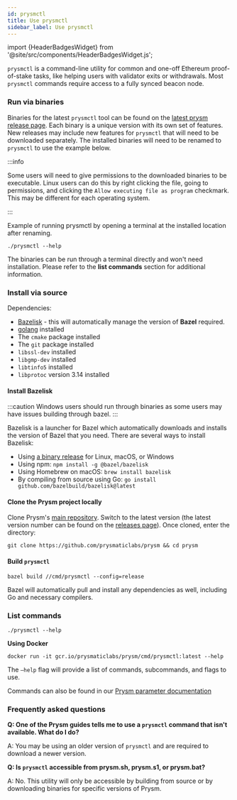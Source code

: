 ```yaml
---
id: prysmctl
title: Use prysmctl
sidebar_label: Use prysmctl
---
```


import {HeaderBadgesWidget} from '@site/src/components/HeaderBadgesWidget.js';

<HeaderBadgesWidget commaDelimitedContributors="James"/>

`prysmctl` is a command-line utility for common and one-off Ethereum proof-of-stake tasks, like helping users with validator exits or withdrawals. Most `prysmctl` commands require access to a fully synced beacon node.


### Run via binaries

Binaries for the latest `prysmctl` tool can be found on the [latest prysm release page](https://github.com/prysmaticlabs/prysm/releases). Each binary is a unique version with its own set of features. New releases may include new features for `prysmctl` that will need to be downloaded separately. The installed binaries will need to be renamed to `prysmctl` to use the example below. 

:::info

Some users will need to give permissions to the downloaded binaries to be executable. Linux users can do this by right clicking the file, going to permissions, and clicking the `Allow executing file as program` checkmark. This may be different for each operating system.

:::

Example of running prysmctl by opening a terminal at the installed location after renaming.
```
./prysmctl --help
```

The binaries can be run through a terminal directly and won't need installation. Please refer to the **list commands** section for additional information. 

### Install via source

Dependencies:

- [Bazelisk](https://bazel.build/install/bazelisk) - this will automatically manage the version of **Bazel** required.
- [golang](https://go.dev/) installed
- The `cmake` package installed
- The `git` package installed
- `libssl-dev` installed
- `libgmp-dev` installed
- `libtinfo5` installed
- `libprotoc` version 3.14 installed

#### Install Bazelisk

:::caution
    Windows users should run through binaries as some users may have issues building through bazel. 
:::

Bazelisk is a launcher for Bazel which automatically downloads and installs the version of Bazel that you need. There are several ways to install Bazelisk:

- Using [a binary release](https://github.com/bazelbuild/bazelisk/releases) for Linux, macOS, or Windows
- Using npm: `npm install -g @bazel/bazelisk`
- Using Homebrew on macOS: `brew install bazelisk`
- By compiling from source using Go: `go install github.com/bazelbuild/bazelisk@latest`

#### Clone the Prysm project locally

Clone Prysm's [main repository](https://github.com/prysmaticlabs/prysm). Switch to the latest version (the latest version number can be found on the [releases page](https://github.com/prysmaticlabs/prysm/releases)). Once cloned, enter the directory:

`git clone https://github.com/prysmaticlabs/prysm && cd prysm`

#### Build `prysmctl`

`bazel build //cmd/prysmctl --config=release`

Bazel will automatically pull and install any dependencies as well, including Go and necessary compilers.

### List commands

```
./prysmctl --help
```

**Using Docker**
```
docker run -it gcr.io/prysmaticlabs/prysm/cmd/prysmctl:latest --help
```

The `—help` flag will provide a list of commands, subcommands, and flags to use.

Commands can also be found in our [Prysm parameter documentation](https://docs.prylabs.network/docs/prysm-usage/parameters)

### Frequently asked questions

**Q: One of the Prysm guides tells me to use a `prysmctl` command that isn't available. What do I do?**

A: You may be using an older version of `prysmctl` and are required to download a newer version. 

**Q: Is `prysmctl` accessible from prysm.sh, prysm.s1, or prysm.bat?**

A: No. This utility will only be accessible by building from source or by downloading binaries for specific versions of Prysm.

